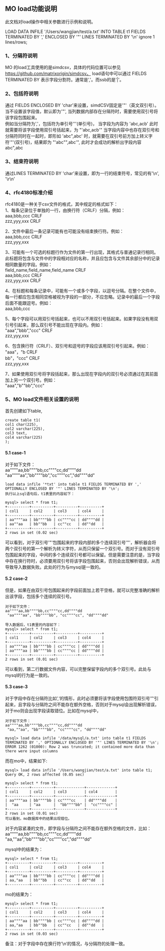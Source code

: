 ## MO load功能说明
此文档对load操作中相关参数进行示例和说明。

LOAD DATA INFILE '/Users/wangjian/test/a.txt' INTO TABLE t1 FIELDS TERMINATED BY ',' ENCLOSED BY '\"' LINES TERMINATED BY '\n' ignore 1 lines/rows;
### 1、分隔符说明
MO 的load工具使用的是simdcsv，具体的代码位置可以参见 https://github.com/matrixorigin/simdcsv。
load语句中可以通过 FIELDS TERMINATED BY 表示字段分割符。通常是','。而ssb的是'|'。

### 2、包括符说明
通过 FIELDS ENCLOSED BY 'char'来设置，simdCSV固定是'"'（英文双引号）。当不设置该字段值，默认即为'"', 当列数据内部存在分隔符时，需要使用双引号将该字段包围起来。  
例如当分隔符为','，包括符为单引号'''(单引号)， 当字段为内容为 'abc,acb' 此时就需要将该字段使用双引号括起来，为 "'abc,acb'" 
当字段内容中也存在双引号和分隔符同时在一起时，即形如 'abc",abc' 时，就需要在双引号前方加上转义字符'"'(双引号)，结果即为 "'abc"",abc'", 此时才会成功的解析出字段内容
abc",abc

### 3、结束符说明
通过LINES TERMINATED BY 'char'来设置，即为一行的结束符号，常见的有'\n', '\r\n'

### 4、rfc4180标准介绍
rfc4180是一种关于csv文件的格式，其中规定的格式如下：  
1、每条记录位于单独的一行，由换行符（CRLF）分隔，例如：  
aaa,bbb,ccc CRLF  
zzz,yyy,xxx CRLF

2、文件中最后一条记录可能有也可能没有结束换行符。例如：  
aaa,bbb,ccc CRLF  
zzz,yyy,xxx

3、可能有一个可选的标题行作为文件的第一行出现，其格式与普通记录行相同。此标题将包含与文件中的字段相对应的名称，并且应包含与文件其余部分中的记录相同数量的字段。例如：  
field_name,field_name,field_name CRLF  
aaa,bbb,ccc CRLF  
zzz,yyy,xxx CRLF

4、在标题和每条记录中，可能有一个或多个字段，以逗号分隔。在整个文件中，每一行都应包含相同空格被视为字段的一部分，不应忽略。记录中的最后一个字段后面不能跟逗号。例如：  
aaa,bbb,ccc

5、每个字段可以用双引号括起来，也可以不用双引号括起来。如果字段没有用双引号引起来，那么双引号不能出现在字段内。例如：  
"aaa","bbb","ccc" CRLF  
zzz,yyy,xxx 

6、包含换行符（CRLF）、双引号和逗号的字段应该用双引号引起来。例如：  
"aaa"，"b CRLF  
bb"，"ccc" CRLF  
zzz,yyy,xxx 

7、如果使用双引号将字段括起来，那么出现在字段内的双引号必须通过在其前面加上另一个双引号。例如：  
"aaa","b""bb","ccc"  

### 5、MO load文件相关设置的说明
首先创建如下table, 
```
create table t1(  
col1 char(225),  
col2 varchar(225),  
col3 text,  
col4 varchar(225)  
);  
```

#### 5.1 case-1
对于如下文件：  
aa""""aa,bb""""bb,cc""""cc,dd""""dd
"aa""""aa","bb""""bb","cc""""cc","dd""""dd"
 
```
load data infile '*txt' into table t1 FIELDS TERMINATED BY ',' OPTIONALLY ENCLOSED BY '"' LINES TERMINATED BY '\n';  
执行以上sql语句后，t1表里的内容如下： 
 
mysql> select * from t1;
+----------+----------+----------+----------+
| col1     | col2     | col3     | col4     |
+----------+----------+----------+----------+
| aa""""aa | bb""""bb | cc""""cc | dd""""dd |
| aa""aa   | bb""bb   | cc""cc   | dd""dd   |
+----------+----------+----------+----------+
2 rows in set (0.02 sec)
 ```
 可以看到，对于双引号'"'包围起来的字段内部的多个连续双引号'"'，解析器会将两个双引号的第一个解析为转义字符，从而只保留一个双引号。而对于没有双引号包围起来的字段，中间的多个连续双引号都可以保留。但是需要注意的是，当字段中存在换行符时，必须要用双引号将该字段包围起来，否则会出现解析错误，从而导致导入数据失败。此处的行为与mysql是一致的。
 
#### 5.2 case-2
 但是，如果在由双引号包围起来的字段前面加上若干空格，就可以完整准确的解析出该字段，包括多个连续的双引号。
```
对于如下文件：
aa""""aa,bb""""bb,cc""""cc,dd""""dd
 "aa""""aa", "bb""""bb", "cc""""cc", "dd""""dd"
 
导入数据后，t1表里的内容如下：
mysql> select * from t1;
+----------+----------+----------+----------+
| col1     | col2     | col3     | col4     |
+----------+----------+----------+----------+
| aa""""aa | bb""""bb | cc""""cc | dd""""dd |
| aa""""aa | bb""""bb | cc""""cc | dd""""dd |
+----------+----------+----------+----------+
2 rows in set (0.01 sec)
```
可以看到，第二行数据文件内容，可以完整保留字段内的多个双引号。此处与mysql的行为是一致的。

#### 5.3 case-3
对于字段中存在分隔符比如’,‘的情形，此时必须要将该字段使用包围符双引号’”‘引起来，且字段与分隔符之间不能存在额外空格，否则对于mysql会出现解析错误，对于mo则会出现字段读取错位。比如在mysql中，
```
对于如下文件：
aa""""aa,bb""""bb,cc""""cc,dd""""dd
 "aa,""aa", "bb""""bb", "cc""""cc", "dd""""dd"

mysql> load data infile '/data/mysql/a.txt' into table t1 FIELDS TERMINATED BY ',' OPTIONALLY ENCLOSED BY '"' LINES TERMINATED BY '\n';
ERROR 1262 (01000): Row 2 was truncated; it contained more data than there were input columns
```

而在mo中，结果如下:
```
mysql> load data infile '/Users/wangjian/test/a.txt' into table t1;
Query OK, 2 rows affected (0.05 sec)

mysql> select * from t1;
+----------+----------+-------------+-------------+
| col1     | col2     | col3        | col4        |
+----------+----------+-------------+-------------+
| aa""""aa | bb""""bb | cc""""cc    | dd""""dd    |
|  "aa     | "aa      |  "bb""""bb" |  "cc""""cc" |
+----------+----------+-------------+-------------+
2 rows in set (0.01 sec)
可以看到，mo数据库中的结果出现错位。
```

对于内容紧凑的文件，即字段与分隔符之间不能存在额外空格的文件，比如：
aa""""aa,bb""""bb,cc""""cc,dd""""dd
"aa,""aa","bb""""bb","cc""""cc","dd""""dd"

mysql中的结果为：
```
mysql> select * from t1;
+----------+----------+----------+----------+
| col1     | col2     | col3     | col4     |
+----------+----------+----------+----------+
| aa""""aa | bb""""bb | cc""""cc | dd""""dd |
| aa,"aa   | bb""bb   | cc""cc   | dd""dd   |
+----------+----------+----------+----------+
```

mo的结果为：
```
mysql> select * from t1;
+----------+----------+----------+----------+
| col1     | col2     | col3     | col4     |
+----------+----------+----------+----------+
| aa""""aa | bb""""bb | cc""""cc | dd""""dd |
| aa,"aa   | bb""bb   | cc""cc   | dd""dd   |
+----------+----------+----------+----------+
2 rows in set (0.03 sec)
```
备注：对于字段中存在换行符’\n‘的情况，与分隔符的处理一致。

